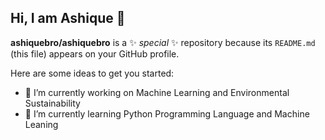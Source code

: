 ## Hi, I am Ashique 👋

**ashiquebro/ashiquebro** is a ✨ _special_ ✨ repository because its `README.md` (this file) appears on your GitHub profile.

Here are some ideas to get you started:

- 🔭 I’m currently working on Machine Learning and Environmental Sustainability
- 🌱 I’m currently learning Python Programming Language and Machine Leaning



